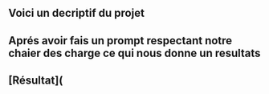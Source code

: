 ## Voici un decriptif du projet
Aprés avoir fais un prompt respectant notre chaier des charge ce qui nous donne un resultats 
----------------------
## [Résultat](

